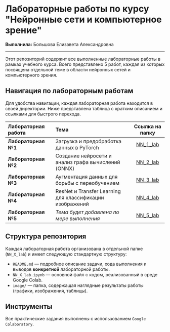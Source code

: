 # Лабораторные работы по курсу "Нейронные сети и компьютерное зрение"

**Выполнила:** Большова Елизавета Александровна

---

Этот репозиторий содержит все выполненные лабораторные работы в рамках учебного курса. Всего представлено 5 работ, каждая из которых посвящена отдельной теме в области нейронных сетей и компьютерного зрения.

## Навигация по лабораторным работам

Для удобства навигации, каждая лабораторная работа находится в своей директории. Ниже представлена таблица с кратким описанием и ссылками для быстрого перехода.

| Лабораторная работа | Тема                                         | Ссылка на папку                                  |
| :------------------ | :------------------------------------------- | :-----------------------------------------------: |
| **Лабораторная №1** | Загрузка и предобработка данных в PyTorch      | [NN_1_lab](./NN_1_lab/)                           |
| **Лабораторная №2** | Создание нейросети и анализ графа вычислений (ONNX) | [NN_2_lab](./NN_2_lab/)                      |
| **Лабораторная №3** | Аугментация данных для борьбы с переобучением  | [NN_3_lab](./NN_3_lab/)                           |
| **Лабораторная №4** | ResNet и Transfer Learning для классификации изображений | [NN_4_lab](./NN_4_lab/)                 |
| **Лабораторная №5** | *Тема будет добавлена по мере выполнения*      | [NN_5_lab](./NN_5_lab/)                           |

## Структура репозитория

Каждая лабораторная работа организована в отдельной папке (`NN_X_lab`) и имеет следующую стандартную структуру:

*   `README.md` — подробное описание задачи, хода выполнения и выводов **конкретной** лабораторной работы.
*   `NN_X_lab.ipynb` — основной файл с кодом, реализованный в среде Google Colab.
*   `image/` — папка, содержащая наглядные результаты работы (графики, изображения, таблицы).

## Инструменты

Все практические задания выполнены с использованием `Google Colaboratory`.

